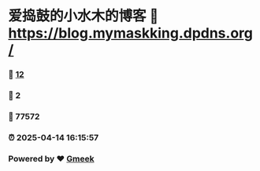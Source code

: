# 爱捣鼓的小水木的博客 :link: https://blog.mymaskking.dpdns.org/ 
### :page_facing_up: [12](https://blog.mymaskking.dpdns.org//tag.html) 
### :speech_balloon: 2 
### :hibiscus: 77572 
### :alarm_clock: 2025-04-14 16:15:57 
### Powered by :heart: [Gmeek](https://github.com/Meekdai/Gmeek)
